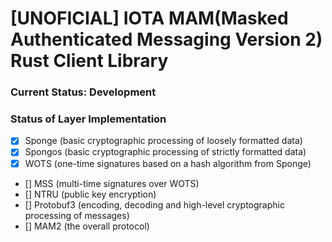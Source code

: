 # [UNOFICIAL] IOTA MAM(Masked Authenticated Messaging Version 2) Rust Client Library

### Current Status: Development

### Status of Layer Implementation

* [x] Sponge (basic cryptographic processing of loosely formatted data)
* [x] Spongos (basic cryptographic processing of strictly formatted data)
* [x] WOTS (one-time signatures based on a hash algorithm from Sponge)
* [] MSS (multi-time signatures over WOTS)
* [] NTRU (public key encryption)
* [] Protobuf3 (encoding, decoding and high-level cryptographic processing of messages)
* [] MAM2 (the overall protocol)



